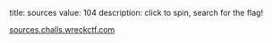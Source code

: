 title: sources
value: 104
description: click to spin, search for the flag!

[sources.challs.wreckctf.com](https://sources.challs.wreckctf.com/)
